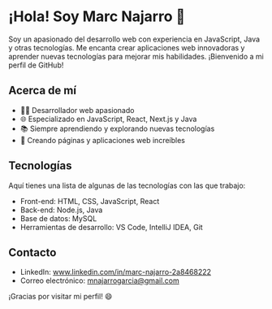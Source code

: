 # ¡Hola! Soy Marc Najarro 👋

Soy un apasionado del desarrollo web con experiencia en JavaScript, Java y otras tecnologías. Me encanta crear aplicaciones web innovadoras y aprender nuevas tecnologías para mejorar mis habilidades. ¡Bienvenido a mi perfil de GitHub!

## Acerca de mí

- 👨‍💻 Desarrollador web apasionado
- 🌐 Especializado en JavaScript, React, Next.js y Java
- 📚 Siempre aprendiendo y explorando nuevas tecnologías
- 🚀 Creando páginas y aplicaciones web increíbles

## Tecnologías

Aquí tienes una lista de algunas de las tecnologías con las que trabajo:

- Front-end: HTML, CSS, JavaScript, React
- Back-end: Node.js, Java
- Base de datos: MySQL
- Herramientas de desarrollo: VS Code, IntelliJ IDEA, Git

## Contacto

- LinkedIn: www.linkedin.com/in/marc-najarro-2a8468222
- Correo electrónico: mnajarrogarcia@gmail.com


¡Gracias por visitar mi perfil! 😄
